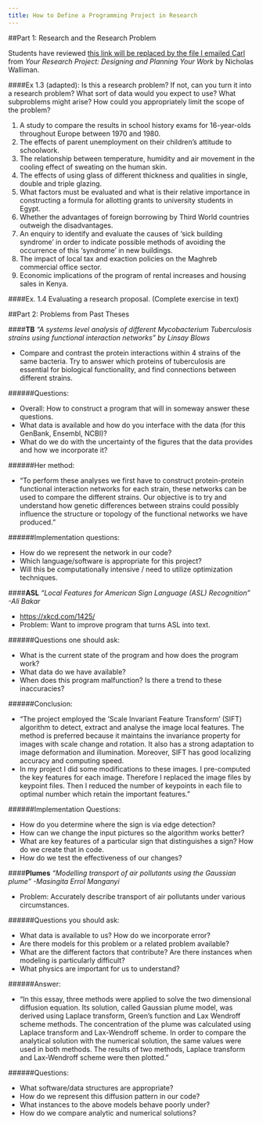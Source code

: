 ```yaml
---
title: How to Define a Programming Project in Research
---
```


##Part 1: Research and the Research Problem

Students have reviewed [this link will be replaced by the file I emailed Carl](https://www.nyu.edu/classes/bkg/methods/010072.pdf) from *Your Research Project: Designing and Planning Your Work* by Nicholas Walliman. 

####Ex 1.3 (adapted): Is this a research problem?  If not, can you turn it into a research problem?  What sort of data would you expect to use?  What subproblems might arise?  How could you appropriately limit the scope of the problem?

1. A study to compare the results in school history exams for 16-year-olds throughout Europe between 1970 and 1980.
2. The effects of parent unemployment on their children’s attitude to schoolwork.
3. The relationship between temperature, humidity and air movement in the cooling effect of sweating on the human skin.
4. The effects of using glass of different thickness and qualities in single, double and triple glazing.
5. What factors must be evaluated and what is their relative importance in constructing a formula for allotting grants to university students in Egypt.
6. Whether the advantages of foreign borrowing by Third World countries outweigh the disadvantages.
7. An enquiry to identify and evaluate the causes of ‘sick building syndrome’ in order to indicate possible methods of avoiding the occurrence of this ‘syndrome’ in new buildings.
8. The impact of local tax and exaction policies on the Maghreb commercial office sector.
9. Economic implications of the program of rental increases and housing sales in Kenya.

####Ex. 1.4 Evaluating a research proposal.  (Complete exercise in text)

##Part 2: Problems from Past Theses

####**TB**
*“A systems level analysis of different Mycobacterium Tuberculosis strains using functional interaction networks” by Linsay Blows*
 - Compare and contrast the protein interactions within 4 strains of the same bacteria. Try to answer which proteins of tuberculosis are essential for biological functionality, and find connections between different strains.
 
######Questions:
- Overall: How to construct a program that will in someway answer these questions.
- What data is available and how do you interface with the data (for this GenBank, Ensembl, NCBI)?
- What do we do with the uncertainty of the figures that the data provides and how we incorporate it?
 
######Her method:
- “To perform these analyses we first have to construct protein-protein functional interaction networks for each strain, these networks can be used to compare the different strains. Our objective is to try and understand how genetic differences between strains could possibly influence the structure or topology of the functional networks we have produced.”
 
######Implementation questions:
- How do we represent the network in our code?
- Which language/software is appropriate for this project?
- Will this be computationally intensive / need to utilize optimization techniques.
 
####**ASL**
*“Local Features for American Sign Language (ASL) Recognition” -Ali Bakar*
- https://xkcd.com/1425/
- Problem: Want to improve program that turns ASL into text.
 
######Questions one should ask:
- What is the current state of the program and how does the program work?
- What data do we have available?
- When does this program malfunction? Is there a trend to these inaccuracies?
 
######Conclusion:
- “The project employed the ’Scale Invariant Feature Transform’ (SIFT) algorithm to detect, extract and analyse the image local features. The method is preferred because it maintains the invariance property for images with scale change and rotation. It also has a strong adaptation to image deformation and illumination. Moreover, SIFT has good localizing accuracy and computing speed.
- In my project I did some modifications to these images. I pre-computed the key features for each image. Therefore I replaced the image files by keypoint files. Then I reduced the number of keypoints in each file to optimal number which retain the important features.”
 
######Implementation Questions:
- How do you determine where the sign is via edge detection?
- How can we change the input pictures so the algorithm works better?
- What are key features of a particular sign that distinguishes a sign? How do we create that in code.
- How do we test the effectiveness of our changes?
 
####**Plumes**
*“Modelling transport of air pollutants using the Gaussian plume” -Masingita Errol Manganyi*
- Problem: Accurately describe transport of air pollutants under various circumstances.
 
######Questions you should ask:
- What data is available to us? How do we incorporate error?
- Are there models for this problem or a related problem available?
- What are the different factors that contribute?  Are there instances when modeling is particularly difficult?
- What physics are important for us to understand?
 
######Answer: 
- “In this essay, three methods were applied to solve the two dimensional diffusion equation. Its solution, called Gaussian plume model, was derived using Laplace transform, Green’s function and Lax Wendroff scheme methods. The concentration of the plume was calculated using Laplace transform and Lax-Wendroff scheme. In order to compare the analytical solution with the numerical solution, the same values were used in both methods. The results of two methods, Laplace transform and Lax-Wendroff scheme were then plotted.”
 
######Questions:
- What software/data structures are appropriate?
- How do we represent this diffusion pattern in our code?
- What instances to the above models behave poorly under?
- How do we compare analytic and numerical solutions?

